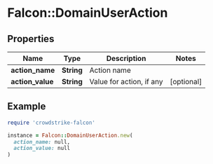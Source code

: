 # Falcon::DomainUserAction

## Properties

| Name | Type | Description | Notes |
| ---- | ---- | ----------- | ----- |
| **action_name** | **String** | Action name |  |
| **action_value** | **String** | Value for action, if any | [optional] |

## Example

```ruby
require 'crowdstrike-falcon'

instance = Falcon::DomainUserAction.new(
  action_name: null,
  action_value: null
)
```

